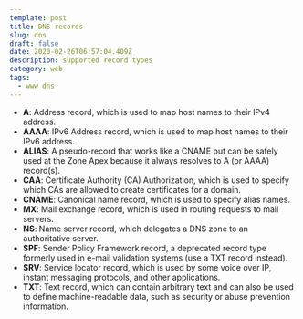 ```yaml
---
template: post
title: DNS records
slug: dns
draft: false
date: 2020-02-26T06:57:04.409Z
description: supported record types
category: web
tags:
  - www dns
---
```



* **A**: Address record, which is used to map host names to their IPv4 address.
* **AAAA**: IPv6 Address record, which is used to map host names to their IPv6 address.
* **ALIAS**: A pseudo-record that works like a CNAME but can be safely used at the Zone Apex because it always resolves to A (or AAAA) record(s).
* **CAA**: Certificate Authority (CA) Authorization, which is used to specify which CAs are allowed to create certificates for a domain.
* **CNAME**: Canonical name record, which is used to specify alias names.
* **MX**: Mail exchange record, which is used in routing requests to mail servers.
* **NS**: Name server record, which delegates a DNS zone to an authoritative server.
* **SPF**: Sender Policy Framework record, a deprecated record type formerly used in e-mail validation systems (use a TXT record instead).
* **SRV**: Service locator record, which is used by some voice over IP, instant messaging protocols, and other applications.
* **TXT**: Text record, which can contain arbitrary text and can also be used to define machine-readable data, such as security or abuse prevention information.
